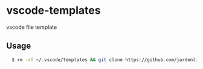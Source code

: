 # vscode-templates
vscode file template

## Usage
```bash
  $ rm -rf ~/.vscode/templates && git clone https://github.com/jardenliu/vscode-templates.git ~/.vscode/templates
```

